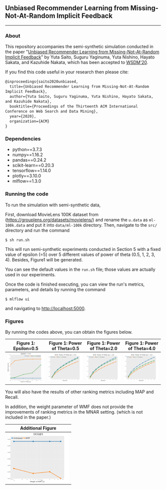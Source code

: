 ## Unbiased Recommender Learning from Missing-Not-At-Random Implicit Feedback
---

### About

This repository accompanies the semi-synthetic simulation conducted in the paper "[Unbiased Recommender Learning from Missing-Not-At-Random Implicit Feedback](https://arxiv.org/abs/1909.03601)" by Yuta Saito, Suguru Yaginuma, Yuta Nishino, Hayato Sakata, and Kazuhide Nakata, which has been accepted to [WSDM'20](http://www.wsdm-conference.org/2020/index.php).

If you find this code useful in your research then please cite:
```
@inproceedings{saito2020unbiased,
  title={Unbiased Recommender Learning from Missing-Not-At-Random Implicit Feedback},
  author={Yuta Saito, Suguru Yaginuma, Yuta Nishino, Hayato Sakata, and Kazuhide Nakata},
  booktitle={Proceedings of the Thirteenth ACM International Conference on Web Search and Data Mining},
  year={2020},
  organization={ACM}
}
```

### Dependencies
  - python==3.7.3
  - numpy==1.16.2
  - pandas==0.24.2
  - scikit-learn==0.20.3
  - tensorflow==1.14.0
  - plotly==3.10.0   
  - mlflow==1.3.0

### Running the code
To run the simulation with semi-synthetic data,

First, download MovieLens 100K dataset from (https://grouplens.org/datasets/movielens/) and rename the `u.data` as `ml-100k.data` and put it into `data/ml-100k` directory. Then, navigate to the `src/` directory and run the command

```
$ sh run.sh
```

This will run semi-synthetic experiments conducted in Section 5 with a fixed value of epsilon (=5) over 5 different values of power of theta (0.5, 1, 2, 3, 4). Besides, Figure1 will be generated.

You can see the default values in the `run.sh` file; those values are actually used in our experiments.

Once the code is finished executing, you can view the run's metrics, parameters, and details by running the command

```
$ mlflow ui
```

and navigating to [http://localhost:5000](http://localhost:5000).

### Figures

By running the codes above, you can obtain the figures below.

| Figure 1: Epsilon=0.5 | Figure 1: Power of Theta=0.5 | Figure 1: Power of Theta=2.0 | Figure 1: Power of Theta=4.0 |
|:-: | :-: |:-: | :-: |
|<img src="./image/eps-5.png"> | <img src="./image/dcg-05.png">| <img src="./image/dcg-2.png">| <img src="./image/dcg-4.png">|

You will also have the results of other ranking metrics including MAP and Recall.

In addition, the weight parameter of WMF does not provide the improvements of ranking metrics in the MNAR setting. (which is not included in the paper.)

| Additional Figure |
|:-: |
|<img src="./image/weight_of_wmf.png" width="200"> |
